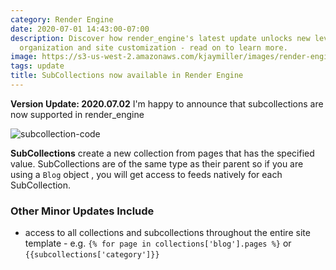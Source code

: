 ```yaml
---
category: Render Engine
date: 2020-07-01 14:43:00-07:00
description: Discover how render_engine's latest update unlocks new levels of collection
  organization and site customization - read on to learn more.
image: https://s3-us-west-2.amazonaws.com/kjaymiller/images/render-engine-subcollections.png
tags: update
title: SubCollections now available in Render Engine
---
```


**Version Update: 2020.07.02**
I'm happy to announce that subcollections are now supported in render_engine

![subcollection-code](https://s3-us-west-2.amazonaws.com/kjaymiller/images/render-engine-subcollections.png)

**SubCollections** create a new collection from pages that has the specified value. SubCollections are of the same type as their parent so if you are using a `Blog` object , you will get access to feeds natively for each SubCollection.

### Other Minor Updates Include

- access to all collections and subcollections throughout the entire site template - e.g. `{% for page in collections['blog'].pages %}` or `{{subcollections['category']}}`
